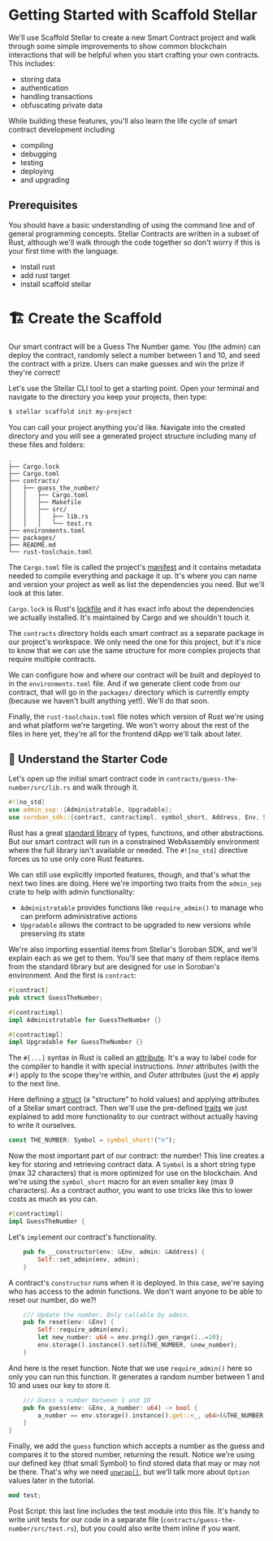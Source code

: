 # Getting Started with Scaffold Stellar

We'll use Scaffold Stellar to create a new Smart Contract project and walk through some simple improvements to show common blockchain interactions that will be helpful when you start crafting your own contracts. This includes:

- storing data
- authentication
- handling transactions
- obfuscating private data

While building these features, you'll also learn the life cycle of smart contract development including

- compiling
- debugging
- testing
- deploying
- and upgrading


## Prerequisites

You should have a basic understanding of using the command line and of general programming concepts. Stellar Contracts are written in a subset of Rust, although we'll walk through the code together so don't worry if this is your first time with the language.

- install rust
- add rust target
- install scaffold stellar


# 🏗️ Create the Scaffold

Our smart contract will be a Guess The Number game. You (the admin) can deploy the contract, randomly select a number between 1 and 10, and seed the contract with a prize. Users can make guesses and win the prize if they're correct!

Let's use the Stellar CLI tool to get a starting point. Open your terminal and navigate to the directory you keep your projects, then type:

```bash
$ stellar scaffold init my-project
```


You can call your project anything you'd like. Navigate into the created directory and you will see a generated project structure including many of these files and folders:

```
.
├── Cargo.lock
├── Cargo.toml
├── contracts/
│   ├── guess_the_number/
│   │   ├── Cargo.toml
│   │   ├── Makefile
│   │   ├── src/
│   │   │   ├── lib.rs
│   │   │   └── test.rs
├── environments.toml
├── packages/
├── README.md
└── rust-toolchain.toml
```

The `Cargo.toml` file is called the project's [manifest](https://doc.rust-lang.org/cargo/reference/manifest.html) and it contains metadata needed to compile everything and package it up. It's where you can name and version your project as well as list the dependencies you need. But we'll look at this later.

`Cargo.lock` is Rust's [lockfile](https://doc.rust-lang.org/cargo/guide/cargo-toml-vs-cargo-lock.html) and it has exact info about the dependencies we actually installed. It's maintained by Cargo and we shouldn't touch it.

The `contracts` directory holds each smart contract as a separate package in our project's workspace. We only need the one for this project, but it's nice to know that we can use the same structure for more complex projects that require multiple contracts.

We can configure how and where our contract will be built and deployed to in the `environments.toml` file. And if we generate client code from our contract, that will go in the `packages/` directory which is currently empty (because we haven't built anything yet!). We'll do that soon.

Finally, the `rust-toolchain.toml` file notes which version of Rust we're using and what platform we're targeting. We won't worry about the rest of the files in here yet, they're all for the frontend dApp we'll talk about later.

## 🔎 Understand the Starter Code

Let's open up the initial smart contract code in `contracts/guess-the-number/src/lib.rs` and walk through it.

```rust
#![no_std]
use admin_sep::{Administratable, Upgradable};
use soroban_sdk::{contract, contractimpl, symbol_short, Address, Env, Symbol};
```

Rust has a great [standard library](https://doc.rust-lang.org/std/) of types, functions, and other abstractions. But our smart contract will run in a constrained WebAssembly environment where the full library isn't available or needed. The `#![no_std]` directive forces us to use only core Rust features.

We can still use explicitly imported features, though, and that's what the next two lines are doing. Here we're importing two traits from the `admin_sep` crate to help with admin functionality:
- `Administratable` provides functions like `require_admin()` to manage who can preform administrative actions
- `Upgradable` allows the contract to be upgraded to new versions while preserving its state

We're also importing essential items from Stellar's Soroban SDK, and we'll explain each as we get to them. You'll see that many of them replace items from the standard library but are designed for use in Soroban's environment. And the first is `contract`:

```rust
#[contract]
pub struct GuessTheNumber;

#[contractimpl]
impl Administratable for GuessTheNumber {}

#[contractimpl]
impl Upgradable for GuessTheNumber {}
```

The `#[...]` syntax in Rust is called an [attribute](https://doc.rust-lang.org/reference/attributes.html). It's a way to label code for the compiler to handle it with special instructions. *Inner* attributes (with the `#!`) apply to the scope they're within, and *Outer* attributes (just the `#`) apply to the next line.

Here defining a [struct](https://doc.rust-lang.org/book/ch05-01-defining-structs.html) (a "structure" to hold values) and applying attributes of a Stellar smart contract. Then we'll use the pre-defined [traits](https://doc.rust-lang.org/book/ch10-02-traits.html) we just explained to add more functionality to our contract without actually having to write it ourselves.

```rust
const THE_NUMBER: Symbol = symbol_short!("n");
```

Now the most important part of our contract: the number! This line creates a key for storing and retrieving contract data. A `Symbol` is a short string type (max 32 characters) that is more optimized for use on the blockchain. And we're using the `symbol_short` macro for an even smaller key (max 9 characters). As a contract author, you want to use tricks like this to lower costs as much as you can.

```rust
#[contractimpl]
impl GuessTheNumber {
```

Let's `impl`ement our contract's functionality.

```rust
    pub fn __constructor(env: &Env, admin: &Address) {
        Self::set_admin(env, admin);
    }
```

A contract's `constructor` runs when it is deployed. In this case, we're saying who has access to the admin functions. We don't want anyone to be able to reset our number, do we?!

```rust
    /// Update the number. Only callable by admin.
    pub fn reset(env: &Env) {
        Self::require_admin(env);
        let new_number: u64 = env.prng().gen_range(1..=10);
        env.storage().instance().set(&THE_NUMBER, &new_number);
    }
```

And here is the reset function. Note that we use `require_admin()` here so only you can run this function. It generates a random number between 1 and 10 and uses our key to store it.

```rust
    /// Guess a number between 1 and 10
    pub fn guess(env: &Env, a_number: u64) -> bool {
        a_number == env.storage().instance().get::<_, u64>(&THE_NUMBER).unwrap()
    }
}
```

Finally, we add the `guess` function which accepts a number as the guess and compares it to the stored number, returning the result. Notice we're using our defined key (that small Symbol) to find stored data that may or may not be there. That's why we need [`unwrap()`](https://doc.rust-lang.org/rust-by-example/error/option_unwrap.html), but we'll talk more about `Option` values later in the tutorial.

```rust
mod test;
```

Post Script: this last line includes the test module into this file. It's handy to write unit tests for our code in a separate file (`contracts/guess-the-number/src/test.rs`), but you could also write them inline if you want.
